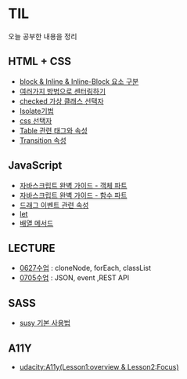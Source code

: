 # TIL

오늘 공부한 내용을 정리

## HTML + CSS

+ [block & Inline & Inline-Block 요소 구분]('./HTML_CSS/block_and_inline.md')
+ [여러가지 방법으로 센터링하기]('./HTML_CSS/centering.md')
+ [checked 가상 클래스 선택자]('./HTML_CSS/checked.md')
+ [Isolate기법]('./HTML_CSS/isolate.md')
+ [css 선택자]('./HTML_CSS/selector.md')
+ [Table 관련 태그와 속성]('./HTML_CSS/table.md')
+ [Transition 속성]('./HTML_CSS/transition.md')


## JavaScript
+ [자바스크립트 완벽 가이드 - 객체 파트]('./JavaScript/object.md')
+ [자바스크립트 완벽 가이드 - 함수 파트]('./JavaScript/function.md')
+ [드래그 이벤트 관련 속성]('./JavaScript/drag_events.md')
+ [let]('./JavaScript/let.md')
+ [배열 메서드]('./JavaScript/array_method.md')

## LECTURE
+ [0627수업]('./FDS_LECTURE/0627.md') : cloneNode, forEach, classList
+ [0705수업]('./FDS_LECTURE/0705.md') : JSON, event ,REST API



## SASS
+ [susy 기본 사용법]('./SASS/susy.md')


## A11Y
+ [udacity:A11y(Lesson1:overview & Lesson2:Focus)]('./A11y/WebAccessibility.md')